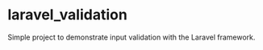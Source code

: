 laravel_validation
==================

Simple project to demonstrate input validation with the Laravel framework.